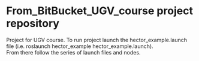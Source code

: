 # From_BitBucket_UGV_course project repository

Project for UGV course.  To run project launch the hector_example.launch file (i.e. roslaunch hector_example hector_example.launch).  
From there follow the series of launch files and nodes.

